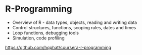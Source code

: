 R-Programming
=============

* Overview of R - data types, objects, reading and writing data
* Control structures, functions, scoping rules, dates and times
* Loop functions, debugging tools
* Simulation, code profiling



https://github.com/hqphat/coursera-r-programming